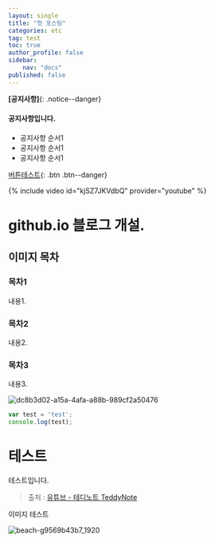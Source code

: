 ```yaml
---
layout: single
title: "첫 포스팅"
categories: etc
tag: test
toc: true
author_profile: false
sidebar: 
    nav: "docs"
published: false
---
```


**[공지사항]**{: .notice--danger}

<div class="notice--success">
<h4>공지사항입니다.</h4>
<ul>
    <li>공지사항 순서1</li>
    <li>공지사항 순서1</li>
    <li>공지사항 순서1</li>
</ul>
</div>

[버튼테스트](https://google.com){: .btn .btn--danger}

{% include video id="kjSZ7JKVdbQ" provider="youtube" %}

# github.io 블로그 개설.

## 이미지 목차

### 목차1
내용1.

### 목차2
내용2.

### 목차3
내용3.

![dc8b3d02-a15a-4afa-a88b-989cf2a50476](../../images/2021-11-22-first/dc8b3d02-a15a-4afa-a88b-989cf2a50476.jpg)

```javascript
var test = 'test';
console.log(test);
```

# 테스트

테스트입니다.

> 출처 : [유튜브 - 테디노트 TeddyNote](https://www.youtube.com/c/teddynote)

이미지 테스트

![beach-g9569b43b7_1920](C:\projects\githubBlog\k5275645.github.io\images\2021-11-22-first\beach-g9569b43b7_1920.jpg)
